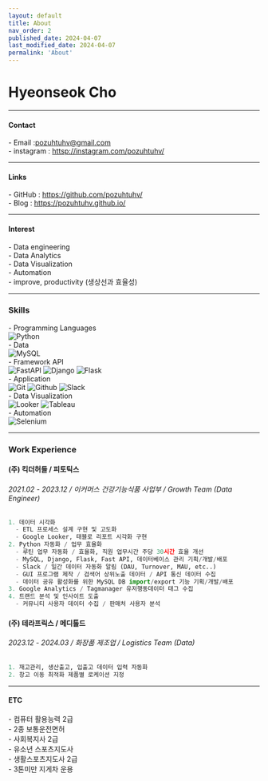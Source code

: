 ```yaml
---
layout: default
title: About
nav_order: 2
published_date: 2024-04-07
last_modified_date: 2024-04-07
permalink: 'About'
---
```


# Hyeonseok Cho
- - -
#### Contact
\- Email :<pozuhtuhv@gmail.com><br>
\- instagram : <httsp://instagram.com/pozuhtuhv/> 
- - -
#### Links
\- GitHub : <https://github.com/pozuhtuhv/><br>
\- Blog : <https://pozuhtuhv.github.io/>
- - -
#### Interest
\- Data engineering<br>
\- Data Analytics<br>
\- Data Visualization<br>
\- Automation<br>
\- improve, productivity (생상선과 효율성)
- - -
### Skills
\- Programming Languages<br>
![Python](https://img.shields.io/badge/Python-3776AB?style=flat-square&logo=Python&logoColor=white) <br>
\- Data<br>
![MySQL](https://img.shields.io/badge/MySQL-3776AB?style=flat-square&logo=MySQL&logoColor=white)<br>
\- Framework API<br>
![FastAPI](https://img.shields.io/badge/FastAPI-3776AB?style=flat-square&logo=FastAPI&logoColor=white) ![Django](https://img.shields.io/badge/Django-darkgreen?style=flat-square&logo=django&logoColor=white) ![Flask](https://img.shields.io/badge/Flask-black?style=flat-square&logo=Flask&logoColor=white)<br>
\- Application<br>
![Git](https://img.shields.io/badge/Git-orange?style=flat-square&logo=Git&logoColor=white) ![Github](https://img.shields.io/badge/Github-black?style=flat-square&logo=Github&logoColor=white) ![Slack](https://img.shields.io/badge/Slack-800080?style=flat-square&logo=Slack&logoColor=white)<br>
\- Data Visualization<br>
![Looker](https://img.shields.io/badge/Looker-blue?style=flat-square&logo=Looker&logoColor=white) ![Tableau](https://img.shields.io/badge/Tableau-800080?style=flat-square&logo=Tableau&logoColor=white)<br>
\- Automation<br>
![Selenium](https://img.shields.io/badge/Selenium-Green?style=flat-square&logo=Selenium&logoColor=white) 
- - -
### Work Experience
#### (주) 킥더허들 / 피토틱스
###### 2021.02 - 2023.12 / 이커머스 건강기능식품 사업부 / Growth Team (Data Engineer)
```python
1. 데이터 시각화
  - ETL 프로세스 설계 구현 및 고도화
  - Google Looker, 태블로 리포트 시각화 구현
2. Python 자동화 / 업무 효율화
  - 루틴 업무 자동화 / 효율화, 직원 업무시간 주당 30시간 효율 개선
  - MySQL, Django, Flask, Fast API, 데이터베이스 관리 기획/개발/배포
  - Slack / 일간 데이터 자동화 알림 (DAU, Turnover, MAU, etc..)
  - GUI 프로그램 제작 / 검색어 상위노출 데이터 / API 통신 데이터 수집
  - 데이터 공유 활성화를 위한 MySQL DB import/export 기능 기획/개발/배포
3. Google Analytics / Tagmanager 유저행동데이터 태그 수집
4. 트랜드 분석 및 인사이트 도출
  - 커뮤니티 사용자 데이터 수집 / 판매처 사용자 분석
```
#### (주) 테라프릭스 / 메디톨드
###### 2023.12 - 2024.03 / 화장품 제조업 / Logistics Team (Data)
```python
1. 재고관리, 생산출고, 입출고 데이터 입력 자동화
2. 창고 이동 최적화 제품별 로케이션 지정
```
- - -
#### ETC
\- 컴퓨터 활용능력 2급<br>
\- 2종 보통운전면허<br>
\- 사회복지사 2급<br>
\- 유소년 스포츠지도사<br>
\- 생활스포츠지도사 2급<br>
\- 3톤미만 지게차 운용<br>